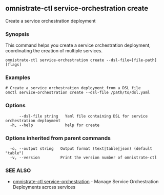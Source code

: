 ## omnistrate-ctl service-orchestration create

Create a service orchestration deployment

### Synopsis

This command helps you create a service orchestration deployment, coordinating the creation of multiple services.

```
omnistrate-ctl service-orchestration create --dsl-file=[file-path] [flags]
```

### Examples

```
# Create a service orchestration deployment from a DSL file
omctl service-orchestration create --dsl-file /path/to/dsl.yaml
```

### Options

```
      --dsl-file string   Yaml file containing DSL for service orchestration deployment
  -h, --help              help for create
```

### Options inherited from parent commands

```
  -o, --output string   Output format (text|table|json) (default "table")
  -v, --version         Print the version number of omnistrate-ctl
```

### SEE ALSO

- [omnistrate-ctl service-orchestration](omnistrate-ctl_service-orchestration.md) - Manage Service Orchestration Deployments across services
